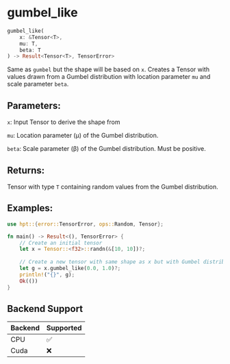# gumbel_like
```rust
gumbel_like(
    x: &Tensor<T>,
    mu: T,
    beta: T
) -> Result<Tensor<T>, TensorError>
```
Same as `gumbel` but the shape will be based on `x`. Creates a Tensor with values drawn from a Gumbel distribution with location parameter `mu` and scale parameter `beta`.

## Parameters:
`x`: Input Tensor to derive the shape from

`mu`: Location parameter (μ) of the Gumbel distribution.

`beta`: Scale parameter (β) of the Gumbel distribution. Must be positive.

## Returns:
Tensor with type `T` containing random values from the Gumbel distribution.

## Examples:
```rust
use hpt::{error::TensorError, ops::Random, Tensor};

fn main() -> Result<(), TensorError> {
    // Create an initial tensor
    let x = Tensor::<f32>::randn(&[10, 10])?;
    
    // Create a new tensor with same shape as x but with Gumbel distribution
    let g = x.gumbel_like(0.0, 1.0)?;
    println!("{}", g);
    Ok(())
}
```
## Backend Support
| Backend | Supported |
|---------|-----------|
| CPU     | ✅         |
| Cuda    | ❌        |